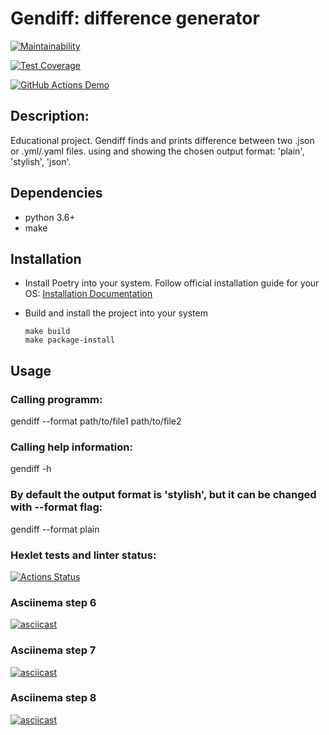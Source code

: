 # Gendiff: difference generator

[![Maintainability](https://api.codeclimate.com/v1/badges/aedba14697f620e077a1/maintainability)](https://codeclimate.com/github/foxy-chay/python-project-lvl2/maintainability)

[![Test Coverage](https://api.codeclimate.com/v1/badges/aedba14697f620e077a1/test_coverage)](https://codeclimate.com/github/foxy-chay/python-project-lvl2/test_coverage)

[![GitHub Actions Demo](https://github.com/foxy-chay/python-project-lvl2/actions/workflows/github-actions-demo.yml/badge.svg)](https://github.com/foxy-chay/python-project-lvl2/actions/workflows/github-actions-demo.yml)

## Description:

Educational project.
Gendiff finds and prints difference between two .json or .yml/.yaml files. using and showing the chosen output format: 'plain', 'stylish', 'json'.

## Dependencies

- python 3.6+
- make

## Installation

- Install Poetry into your system. Follow official installation guide for your OS: 
  [Installation Documentation](https://python-poetry.org/docs/#installation)

- Build and install the project into your system
  ```
  make build
  make package-install
  ```

## Usage

### Calling programm:

gendiff --format path/to/file1 path/to/file2

### Calling help information:

gendiff -h

### By default the output format is 'stylish', but it can be changed with --format flag:

gendiff --format plain

### Hexlet tests and linter status:
[![Actions Status](https://github.com/foxy-chay/python-project-lvl2/workflows/hexlet-check/badge.svg)](https://github.com/foxy-chay/python-project-lvl2/actions)

### Asciinema step 6

[![asciicast](https://asciinema.org/a/pCTGRWEbRnQwU0kcQVxpAQh66.svg)](https://asciinema.org/a/pCTGRWEbRnQwU0kcQVxpAQh66)

### Asciinema step 7

[![asciicast](https://asciinema.org/a/ofUNnwZDSpmXQZifd2hTU26CY.svg)](https://asciinema.org/a/ofUNnwZDSpmXQZifd2hTU26CY)

### Asciinema step 8

[![asciicast](https://asciinema.org/a/gfxgEpm91xtegA54IZumI8XJ7.svg)](https://asciinema.org/a/gfxgEpm91xtegA54IZumI8XJ7)

